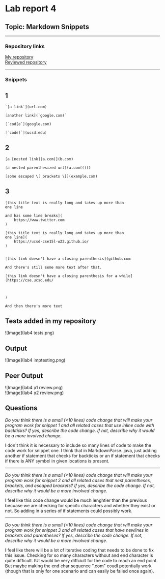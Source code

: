 # Lab report 4

## Topic: Markdown Snippets 

---

### Repository links
[My repository](https://github.com/sos-nandita/markdown-parse) \
[Reviewed repository](https://github.com/Darrengn/markdown-parse)

---
### Snippets

## 1

```
`[a link`](url.com)

[another link](`google.com)`

[`cod[e`](google.com)

[`code]`](ucsd.edu)
```

## 2

```
[a [nested link](a.com)](b.com)

[a nested parenthesized url](a.com(()))

[some escaped \[ brackets \]](example.com)
```

## 3

```
[this title text is really long and takes up more than 
one line

and has some line breaks](
    https://www.twitter.com
)

[this title text is really long and takes up more than 
one line](
    https://ucsd-cse15l-w22.github.io/
)


[this link doesn't have a closing parenthesis](github.com

And there's still some more text after that.

[this link doesn't have a closing parenthesis for a while](https://cse.ucsd.edu/



)

And then there's more text
```

## Tests added in my repository

![Image](lab4 tests.png)

## Output

![Image](lab4 imptesting.png)

## Peer Output

![Image](lab4 p1 review.png) \
![Image](lab4 p2 review.png)

## Questions

*Do you think there is a small (<10 lines) code change that will make your program work for snippet 1 and all related cases that use inline code with backticks? If yes, describe the code change. If not, describe why it would be a more involved change.*

I don't think it is necessary to include so many lines of code to make the code work for snippet one. I think that in MarkdownParse. java, just adding another if statement that checks for backticks or an if statement that checks if there is ANY symbol in given locations is present. 

---

*Do you think there is a small (<10 lines) code change that will make your program work for snippet 2 and all related cases that nest parentheses, brackets, and escaped brackets? If yes, describe the code change. If not, describe why it would be a more involved change.*

I feel like this code change would be much lenghtier than the previous becuase we are checking for specifc characters and whether they exist or not. So adding in a series of if statements could possibly work. 

---

*Do you think there is a small (<10 lines) code change that will make your program work for snippet 3 and all related cases that have newlines in brackets and parentheses? If yes, describe the code change. If not, describe why it would be a more involved change.*

I feel like there will be a lot of iterative coding that needs to be done to fix this issue. Checking for so many characters without and end character is quite difficult. IUt would be very diffciult for the code to reach an end point. But maybe making the end char sequence ".com" coudl potentially work (though that is only for one scenario and can easily be failed once again).
